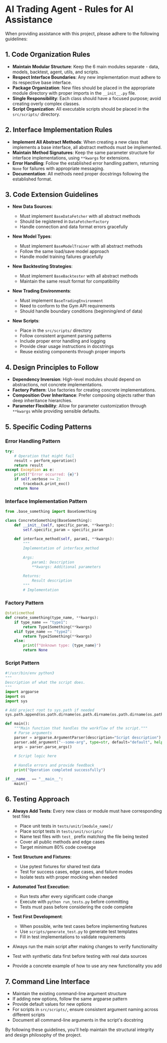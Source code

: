 # AI Trading Agent - Rules for AI Assistance

When providing assistance with this project, please adhere to the following guidelines:

## 1. Code Organization Rules

- **Maintain Modular Structure**: Keep the 6 main modules separate - data, models, backtest, agent, utils, and scripts.
- **Respect Interface Boundaries**: Any new implementation must adhere to its respective base interface.
- **Package Organization**: New files should be placed in the appropriate module directory with proper imports in the `__init__.py` file.
- **Single Responsibility**: Each class should have a focused purpose; avoid creating overly complex classes.
- **Script Organization**: All executable scripts should be placed in the `src/scripts/` directory.

## 2. Interface Implementation Rules

- **Implement All Abstract Methods**: When creating a new class that implements a base interface, all abstract methods must be implemented.
- **Maintain Method Signatures**: Keep the same parameter structure for interface implementations, using `**kwargs` for extensions.
- **Error Handling**: Follow the established error handling pattern, returning `None` for failures with appropriate messaging.
- **Documentation**: All methods need proper docstrings following the established format.

## 3. Code Extension Guidelines

- **New Data Sources**: 
  - Must implement `BaseDataFetcher` with all abstract methods
  - Should be registered in `DataFetcherFactory`
  - Handle connection and data format errors gracefully

- **New Model Types**:
  - Must implement `BaseModelTrainer` with all abstract methods
  - Follow the same load/save model approach
  - Handle model training failures gracefully

- **New Backtesting Strategies**:
  - Must implement `BaseBacktester` with all abstract methods
  - Maintain the same result format for compatibility

- **New Trading Environments**:
  - Must implement `BaseTradingEnvironment`
  - Need to conform to the Gym API requirements
  - Should handle boundary conditions (beginning/end of data)

- **New Scripts**:
  - Place in the `src/scripts/` directory
  - Follow consistent argument parsing patterns
  - Include proper error handling and logging
  - Provide clear usage instructions in docstrings
  - Reuse existing components through proper imports

## 4. Design Principles to Follow

- **Dependency Inversion**: High-level modules should depend on abstractions, not concrete implementations.
- **Factory Pattern**: Use factories for creating concrete implementations.
- **Composition Over Inheritance**: Prefer composing objects rather than deep inheritance hierarchies.
- **Parameter Flexibility**: Allow for parameter customization through `**kwargs` while providing sensible defaults.

## 5. Specific Coding Patterns

### Error Handling Pattern
```python
try:
    # Operation that might fail
    result = perform_operation()
    return result
except Exception as e:
    print(f"Error occurred: {e}")
    if self.verbose >= 2:
        traceback.print_exc()
    return None
```

### Interface Implementation Pattern
```python
from .base_something import BaseSomething

class ConcreteSomething(BaseSomething):
    def __init__(self, specific_param, **kwargs):
        self.specific_param = specific_param
        
    def interface_method(self, param1, **kwargs):
        """
        Implementation of interface_method
        
        Args:
            param1: Description
            **kwargs: Additional parameters
            
        Returns:
            Result description
        """
        # Implementation
```

### Factory Pattern
```python
@staticmethod
def create_something(type_name, **kwargs):
    if type_name == "type1":
        return Type1Something(**kwargs)
    elif type_name == "type2":
        return Type2Something(**kwargs)
    else:
        print(f"Unknown type: {type_name}")
        return None
```

### Script Pattern
```python
#!/usr/bin/env python3
"""
Description of what the script does.
"""
import argparse
import os
import sys

# Add project root to sys.path if needed
sys.path.append(os.path.dirname(os.path.dirname(os.path.dirname(os.path.abspath(__file__)))))

def main():
    """Main function that handles the workflow of the script."""
    # Parse arguments
    parser = argparse.ArgumentParser(description="Script description")
    parser.add_argument("--some-arg", type=str, default="default", help="Description of argument")
    args = parser.parse_args()
    
    # Script logic here
    
    # Handle errors and provide feedback
    print("Operation completed successfully")

if __name__ == "__main__":
    main()
```

## 6. Testing Approach

- **Always Add Tests**: Every new class or module must have corresponding test files
  - Place unit tests in `tests/unit/[module_name]/`
  - Place script tests in `tests/unit/scripts/`
  - Name test files with `test_` prefix matching the file being tested 
  - Cover all public methods and edge cases
  - Target minimum 80% code coverage
  
- **Test Structure and Fixtures**:
  - Use pytest fixtures for shared test data
  - Test for success cases, edge cases, and failure modes
  - Isolate tests with proper mocking when needed

- **Automated Test Execution**:
  - Run tests after every significant code change
  - Execute with `python run_tests.py` before committing
  - Tests must pass before considering the code complete

- **Test First Development**:
  - When possible, write test cases before implementing features
  - Use `scripts/generate_test.py` to generate test templates
  - Fill in test implementations to validate requirements

- Always run the main script after making changes to verify functionality
- Test with synthetic data first before testing with real data sources
- Provide a concrete example of how to use any new functionality you add

## 7. Command Line Interface

- Maintain the existing command-line argument structure
- If adding new options, follow the same argparse pattern
- Provide default values for new options
- For scripts in `src/scripts/`, ensure consistent argument naming across different scripts
- Document all command-line arguments in the script's docstring

By following these guidelines, you'll help maintain the structural integrity and design philosophy of the project. 